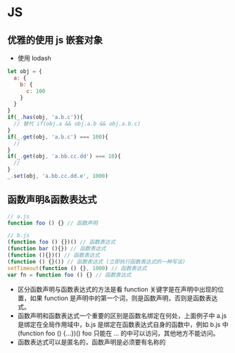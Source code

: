 # JS
## 优雅的使用 js 嵌套对象
  * 使用 lodash
  ```js
  let obj = {
    a: {
      b: {
        c: 100
      }
    }
  }
  if(_.has(obj, 'a.b.c')){
    // 替代 if(obj.a && obj.a.b && obj.a.b.c)
  }
  if(_.get(obj, 'a.b.c') === 100){
    //
  }
  if(_.get(obj, 'a.bb.cc.dd') === 10){
    //
  }
  _.set(obj, 'a.bb.cc.dd.e', 1000)
  ```
## 函数声明&函数表达式
  ```js
  // a.js
  function foo () {} // 函数声明
  ```
  ```js
  // b.js
  (function foo () {})() // 函数表达式
  (function bar (){}) // 函数表达式
  (function (){})() // 函数表达式
  (function () {}()) // 函数表达式 (立即执行函数表达式的一种写法)
  setTimeout(function () {}, 1000) // 函数表达式
  var fn = function foo () {} // 函数表达式
  ```
  * 区分函数声明与函数表达式的方法是看 function 关键字是在声明中出现的位置，如果 function 是声明中的第一个词，则是函数声明，否则是函数表达式。
  * 函数声明和函数表达式一个重要的区别是函数名绑定在何处，上面例子中 a.js 是绑定在全局作用域中，b.js 是绑定在函数表达式自身的函数中，例如 b.js 中 (function foo () {...})() foo 只能在 ... 的中可以访问，其他地方不能访问。
  * 函数表达式可以是匿名的，函数声明是必须要有名称的